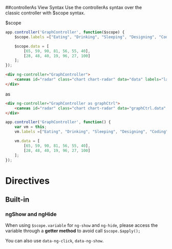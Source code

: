 ##controllerAs View Syntax
Use the controllerAs syntax over the classic controller with $scope syntax.

$scope
```javascript
app.controller('GraphController', function($scope) {
    $scope.labels =["Eating", "Drinking", "Sleeping", "Designing", "Coding", "Cycling", "Running"];

    $scope.data = [
        [65, 59, 90, 81, 56, 55, 40],
        [28, 48, 40, 19, 96, 27, 100]
    ];
});
```

```html
<div ng-controller="GraphController">
    <canvas id="radar" class="chart chart-radar" data="data" labels="labels"></canvas>
</div>
```

as
```html
<div ng-controller="GraphController as graphCtrl">
    <canvas id="radar" class="chart chart-radar" data="graphCtrl.data" labels="graphCtrl.labels"></canvas>
</div>
```

```javascript
app.controller('GraphController', function() {
    var vm = this;
    vm.labels =["Eating", "Drinking", "Sleeping", "Designing", "Coding", "Cycling", "Running"];

    vm.data = [
        [65, 59, 90, 81, 56, 55, 40],
        [28, 48, 40, 19, 96, 27, 100]
    ];
});
```

# Directives
## Built-in
### ngShow and ngHide
When using `$scope.variable` for `ng-show` and `ng-hide`, please access the variable through a **getter method** to avoid 
 call `$scope.$apply();`
 
You can also use `data-ng-click`, `data-ng-show`. 